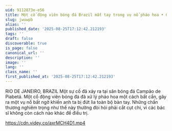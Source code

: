 ```yaml
---
uid: 9112873e-e56
title: Một cổ động viên bóng đá Brazil mất tay trong vụ nổ pháo hoa • GoreCenter
slug: jwuwpb
alias: ''
published_date: '2025-08-25T17:12:42.212193'
tags: ''
draft: false
discoverable: true
is_page: false
canonical_url: ''
description: ''
image: ''
lang: ''
class_name: ''
first_published_at: '2025-08-25T17:12:42.212193'
---
```


RIO DE JANEIRO, BRAZIL Một sự cố đã xảy ra tại sân bóng đá Campão de Piabetá. Một cổ động viên bóng đá đã xử lý pháo hoa một cách bất cẩn, gây ra một vụ nổ bất ngờ khiến anh ta bị đứt lìa toàn bộ bàn tay. Những chấn thương nghiêm trọng như thế này thường đòi hỏi phải cắt cụt chi, vì các bác sĩ không còn cách nào khác để điều trị.

https://cdn.videy.co/axrMCH4D1.mp4